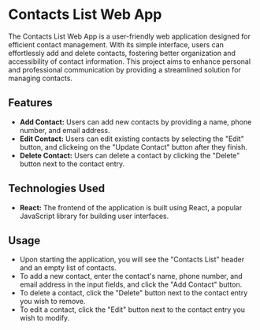 # Contacts List Web App

The Contacts List Web App is a user-friendly web application designed for efficient contact management. With its simple interface, users can effortlessly add and delete contacts, fostering better organization and accessibility of contact information. This project aims to enhance personal and professional communication by providing a streamlined solution for managing contacts.

## Features

- **Add Contact:** Users can add new contacts by providing a name, phone number, and email address.
- **Edit Contact:** Users can edit existing contacts by selecting the "Edit" button, and clickeing on the "Update Contact" button after they finish.
- **Delete Contact:** Users can delete a contact by clicking the "Delete" button next to the contact entry.

## Technologies Used

- **React:** The frontend of the application is built using React, a popular JavaScript library for building user interfaces.

## Usage

- Upon starting the application, you will see the "Contacts List" header and an empty list of contacts.
- To add a new contact, enter the contact's name, phone number, and email address in the input fields, and click the "Add Contact" button.
- To delete a contact, click the "Delete" button next to the contact entry you wish to remove.
- To edit a contact, click the "Edit" button next to the contact entry you wish to modify.
